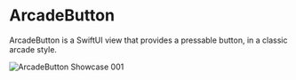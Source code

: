 # ArcadeButton

ArcadeButton is a SwiftUI view that provides a pressable button, in a classic arcade style.

![ArcadeButton Showcase 001](https://github.com/bodhichristian/ArcadeButton/assets/110639779/1281f644-0ebc-4067-9df9-1dff374b06c4)
